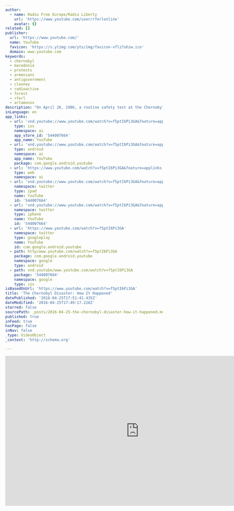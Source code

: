 ```yaml
---
author:
  - name: Radio Free Europe/Radio Liberty
    url: 'https://www.youtube.com/user/rferlonline'
    avatar: {}
related: []
publisher:
  url: 'https://www.youtube.com/'
  name: YouTube
  favicon: 'https://s.ytimg.com/yts/img/favicon-vflz7uhzw.ico'
  domain: www.youtube.com
keywords:
  - chernobyl
  - macedonia
  - protests
  - armenians
  - antigovernment
  - clooney
  - radioactive
  - forest
  - rferl
  - artamonov
description: "On April 26, 1986, a routine safety test at the Chernobyl nuclear power plant in Ukraine spiraled out of control. Follow the dramatic events that led to the world's worst civilian nuclear disaster. (RFE/RL's Denis Artamonov, Stuart Greer) Originally published at - http://www.rferl.org/media/video/how-the-chernobyl-disaster-happened/27695774.html"
inLanguage: en
app_links:
  - url: 'vnd.youtube://www.youtube.com/watch?v=f5ptI6Pi3GA&feature=applinks'
    type: ios
    namespace: ai
    app_store_id: '544007664'
    app_name: YouTube
  - url: 'vnd.youtube://www.youtube.com/watch?v=f5ptI6Pi3GA&feature=applinks'
    type: android
    namespace: ai
    app_name: YouTube
    package: com.google.android.youtube
  - url: 'https://www.youtube.com/watch?v=f5ptI6Pi3GA&feature=applinks'
    type: web
    namespace: ai
  - url: 'vnd.youtube://www.youtube.com/watch?v=f5ptI6Pi3GA&feature=applinks'
    namespace: twitter
    type: ipad
    name: YouTube
    id: '544007664'
  - url: 'vnd.youtube://www.youtube.com/watch?v=f5ptI6Pi3GA&feature=applinks'
    namespace: twitter
    type: iphone
    name: YouTube
    id: '544007664'
  - url: 'https://www.youtube.com/watch?v=f5ptI6Pi3GA'
    namespace: twitter
    type: googleplay
    name: YouTube
    id: com.google.android.youtube
  - path: http/www.youtube.com/watch?v=f5ptI6Pi3GA
    package: com.google.android.youtube
    namespace: google
    type: android
  - path: vnd.youtube/www.youtube.com/watch?v=f5ptI6Pi3GA
    package: '544007664'
    namespace: google
    type: ios
isBasedOnUrl: 'https://www.youtube.com/watch?v=f5ptI6Pi3GA'
title: 'The Chernobyl Disaster: How It Happened'
datePublished: '2016-04-25T17:51:41.435Z'
dateModified: '2016-04-25T17:49:17.226Z'
starred: false
sourcePath: _posts/2016-04-25-the-chernobyl-disaster-how-it-happened.md
published: true
inFeed: true
hasPage: false
inNav: false
_type: VideoObject
_context: 'http://schema.org'

---
```

<iframe src="https://cdn.embedly.com/widgets/media.html?src=https%3A%2F%2Fwww.youtube.com%2Fembed%2Ff5ptI6Pi3GA%3Ffeature%3Doembed&amp;url=https%3A%2F%2Fwww.youtube.com%2Fwatch%3Fv%3Df5ptI6Pi3GA&amp;image=https%3A%2F%2Fi.ytimg.com%2Fvi%2Ff5ptI6Pi3GA%2Fhqdefault.jpg&amp;key=b7d04c9b404c499eba89ee7072e1c4f7&amp;type=text%2Fhtml&amp;schema=youtube" width="854" height="480" scrolling="no" frameborder="0" allowfullscreen="" style=""></iframe>